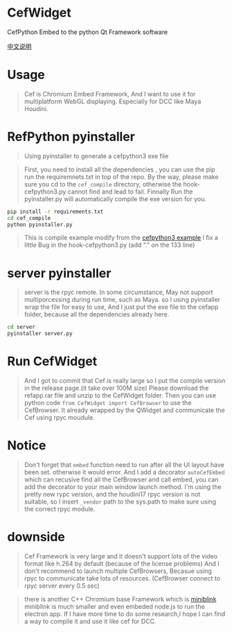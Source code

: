 # CefWidget
CefPython Embed to the python Qt Framework software

[中文说明](https://blog.l0v0.com/posts/d2b44b01.html)

# Usage

> Cef is Chromium Embed Framework, And I want to use it for multiplatform WebGL displaying.
> Especially for DCC like Maya Houdini. 

# RefPython pyinstaller

> Using pyinstaller to generate a cefpython3 exe file

> First, you need to install all the dependencies , you can use the pip run the requiremnets.txt in top of the repo.
> By the way, please make sure you cd to the `cef_compile` directory, otherwise the hook-cefpython3.py cannot find and lead to fail.
> Finnally Run the pyinstaller.py will automatically compile the exe version for you.

```bash
pip install -r requirements.txt
cd cef_compile
python pyinstaller.py
```

> This is compile example modify from the [cefpython3 example](https://github.com/cztomczak/cefpython/blob/master/examples/pyinstaller/README-pyinstaller.md)
> I fix a little Bug in the hook-cefpython3.py (add "." on the 133 line)


# server pyinstaller

> server is the rpyc remote.
> In some circumstance, May not support multiporcessing during run time, such as Maya.
> so I using pyinstaller wrap the file for easy to use, And I just put the exe file to the cefapp folder, because all the dependencies already here.

```bash
cd server
pyinstaller server.py
```

# Run CefWidget

> And I got to commit that Cef is really large so I put the compile version in the release page.(it take over 100M size)
> Please download the refapp.rar file and unzip to the CefWidget folder.
> Then you can use python code `from CefWidget import CefBrowser` to use the CefBrowser.
> It already wrapped by the QWidget and communicate the Cef using rpyc moudule. 

# Notice

> Don't forget that `embed` function need to run after all the UI layout have been set. otherwise it would error.
> And I add a decorator `autoCefEmbed` which can recusive find all the CefBrowser and call embed, you can add the decorator to your main window launch method. 
> I'm using the pretty new rypc version, and the houdini17 rpyc version is not suitable, so I insert `_vendor` path to the sys.path to make sure using the correct rpyc module.

# downside

> Cef Framework is very large and it doesn't support lots of the video format like h.264 by default (because of the license problems)
> And I don't recommend to launch multiple CefBrowsers, Becasue using rpyc to communicate take lots of resources. (CefBrowser connect to rpyc server every 0.5 sec)

> there is another C++ Chromium base Framework which is [miniblink](https://github.com/weolar/miniblink49)
> miniblink is much smaller and even embeded node.js to run the electron app.
> If I have more time to do some research,I hope I can find a way to compile it and use it like cef for DCC. 